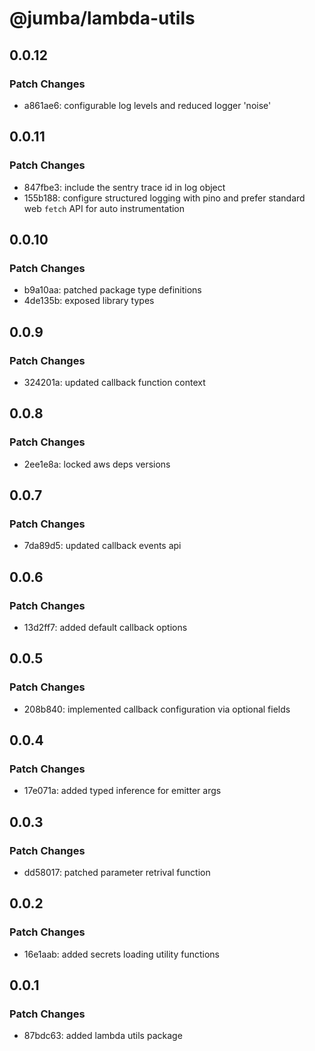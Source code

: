 # @jumba/lambda-utils

## 0.0.12

### Patch Changes

- a861ae6: configurable log levels and reduced logger 'noise'

## 0.0.11

### Patch Changes

- 847fbe3: include the sentry trace id in log object
- 155b188: configure structured logging with pino and prefer standard web `fetch` API for auto instrumentation

## 0.0.10

### Patch Changes

- b9a10aa: patched package type definitions
- 4de135b: exposed library types

## 0.0.9

### Patch Changes

- 324201a: updated callback function context

## 0.0.8

### Patch Changes

- 2ee1e8a: locked aws deps versions

## 0.0.7

### Patch Changes

- 7da89d5: updated callback events api

## 0.0.6

### Patch Changes

- 13d2ff7: added default callback options

## 0.0.5

### Patch Changes

- 208b840: implemented callback configuration via optional fields

## 0.0.4

### Patch Changes

- 17e071a: added typed inference for emitter args

## 0.0.3

### Patch Changes

- dd58017: patched parameter retrival function

## 0.0.2

### Patch Changes

- 16e1aab: added secrets loading utility functions

## 0.0.1

### Patch Changes

- 87bdc63: added lambda utils package
